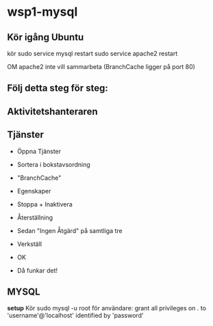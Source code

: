 # wsp1-mysql

## Kör igång Ubuntu
kör
  sudo service mysql restart
  sudo service apache2 restart

OM apache2 inte vill sammarbeta (BranchCache ligger på port 80)
## Följ detta steg för steg:

## Aktivitetshanteraren

## Tjänster

* Öppna Tjänster

* Sortera i bokstavsordning

* "BranchCache"

* Egenskaper

* Stoppa + Inaktivera

* Återställning

* Sedan "Ingen Åtgärd" på samtliga tre

* Verkställ

* OK

* Då funkar det!

## MYSQL

**setup**
Kör
	sudo mysql -u root
	för användare:
	grant all privileges on *.* to 'username'@'localhost' identified by 'password'

